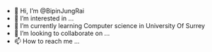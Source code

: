 - 👋 Hi, I’m @BipinJungRai
- 👀 I’m interested in ...
- 🌱 I’m currently learning Computer science in University Of Surrey
- 💞️ I’m looking to collaborate on ...
- 📫 How to reach me ...

<!---
BipinJungRai/BipinJungRai is a ✨ special ✨ repository because its `README.md` (this file) appears on your GitHub profile.
You can click the Preview link to take a look at your changes.
--->

